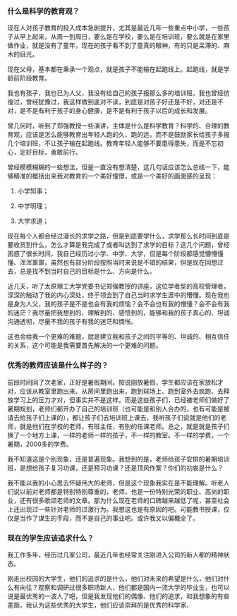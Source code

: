 ### 什么是科学的教育观？

现在人对孩子教育的投入成本急剧提升，尤其是最近几年一些重点中小学，一些孩子从早上起来，从周一到周日，要么是在学校，要么是在培训班，要么就是在家里做作业，就是没有了童年，现在的孩子看不到了童真的眼神，有的只是呆滞的、麻木的目光。

现在父母，基本都在秉承一个观点，就是孩子不能输在起跑线上。起跑线，就是学龄前阶段教育。

我也有孩子，我也已为人父，我没有给自己的孩子报那么多的培训班，我也曾经彷徨过，曾经犹豫过，我这样做到底对不读，到底是对孩子好还是不好，对还是不对，是不是有利于孩子的身心健康，是不是有利于孩子以后的成长和发展。

曾几何时，听到了郑强教授一些演讲，主体是什么是科学教育？科学的、合理的教育观，应该是怎么能够教育出年轻人跑的久、跑的远，而不是鼓励家长给孩子多报几个培训班，不让孩子输在起跑线。教育年轻人能够不要患得患失，而是不忘初心，定好目标，勇敢前行。

曾经模模糊糊的一些想法，但是一直没有想清楚，这几句话应该怎么总结一下，能够精准的概括出来我对教育的一个美好憧憬，或是一个美好的画面感的呈现：

1. 小学知事；

2. 中学明理；

3. 大学求道；

现在每个人都会经过漫长的求学之路，但是到底要学什么，求学那么长时间到底是要收货到什么，怎么才算是我完成了或者叫达到了求学的目标？这几个问题，曾经困惑了很长时间，我自己经历过小学、中学、大学，但是每个阶段都感觉懵懵懂懂、浑浑噩噩，虽然也有部分阶段按照当时来说是不错的结果，但是现在回想过去，总是找不到当时自己的目标是什么、方向是什么。

近几天，听了太原理工大学党委书记郑强教授的讲座，这位学者型的高校管理者，深深的触动了我的内心深处，终于领会到了自己当时求学生涯中的懵懂。现在我也是身为人父，我的孩子是不是也会有我的烦恼？会不会也有我的懵懂？会不会有我的迷茫？我尽量把我想到的、理解到的、感悟到的，能够和我的孩子真心的、坦诚沟通透彻，尽量不我的孩子有我的迷茫和惆怅。

这也会给我一个更难的难题，就是建立我和孩子之间的平等的、坦诚的、相互信任的关系，这个可能是我需要首先解决的一个更难的问题。

### 优秀的教师应该是什么样子的？

前段时间回了次老家，正好是暑假期间。按说刚放暑假，学生都应该在家放松才对，应该从教室里跑出来、从房间里跑出来，跑到球场上、跑到室外去疯跑、去释放学习上的压力才对，但事实并不是这样。而是这些孩子们，已经被老师们做好了暑期规划，老师们都开办了自己的培训班（也可能是和别人合办的，也有可能是被请去给孩子们上课的），都让孩子们去培训班上课去，我听孩子们说就是他们的老师，就是他们在学校的老师，有班主任，有别的任课老师。总之，就是就是孩子们换了一个地方上课，一样的老师一样的孩子，不一样的教室。不一样的学费，一个暑期，2000多的学费。

我不知道这是个别现象，还是普遍现象。我想到的是，老师给孩子安排的暑期培训班，是想给孩子复习功课，还是预习功课？还是顶风作案？你们的初衷是什么？

我不能以我的小心思去怀疑伟大的老师，但是这个现象我实在是不能理解。听老人们说以前对老师都是特别特别尊重的，老师，也是一份特别光荣的职业、高尚的职业，还有很多歌颂老师的文章。那为什么现在老师的口碑越来越低了呢，甚至社会上还出现过一些针对老师的过激行为。我想这也是有原因的吧。可能教书授课，仅仅是当作了谋生的手段，而不是自己的事业吧。或许我又以偏概全了。

### 现在的学生应该追求什么？

我工作多年，经历过几家公司，最近几年也经常关注刚进入公司的新人都的精神状态。

刚走出校园的大学生，他们的追求的是什么，他们对未来的希望是什么，他们对什么有向往？观察和调研过很多职场新人，他们都是国内一流大学的毕业生，也可以说是最优秀的一波人了吧，但是我发现他们的偶像、他们的追求，和我想象的有些差距。我认为这些优秀的大学生，他们应该崇拜的是优秀的科学家、


